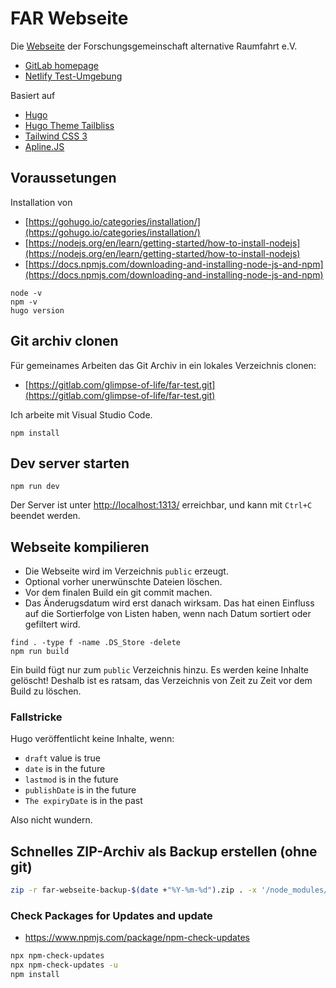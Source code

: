 # FAR Webseite

Die [Webseite](https://alternative-raumfahrt.de) der Forschungsgemeinschaft alternative Raumfahrt e.V.

* [GitLab homepage](https://gitlab.com/glimpse-of-life/far-webseite)
* [Netlify Test-Umgebung](https://alternative-raumfahrt.netlify.app/)

Basiert auf

* [Hugo](https://gohugo.io)
* [Hugo Theme Tailbliss](https://github.com/nusserstudios/tailbliss)
* [Tailwind CSS 3](https://tailwindcss.com/)
* [Apline.JS](https://alpinejs.dev/)

## Voraussetungen

Installation von

* [https://gohugo.io/categories/installation/](https://gohugo.io/categories/installation/)
* [https://nodejs.org/en/learn/getting-started/how-to-install-nodejs](https://nodejs.org/en/learn/getting-started/how-to-install-nodejs)
* [https://docs.npmjs.com/downloading-and-installing-node-js-and-npm](https://docs.npmjs.com/downloading-and-installing-node-js-and-npm)

```
node -v
npm -v
hugo version
```

## Git archiv clonen

Für gemeinames Arbeiten das Git Archiv in ein lokales Verzeichnis clonen:

* [https://gitlab.com/glimpse-of-life/far-test.git](https://gitlab.com/glimpse-of-life/far-test.git)

Ich arbeite mit Visual Studio Code.

```
npm install
```

## Dev server starten

```
npm run dev
```
Der Server ist unter [http://localhost:1313/](http://localhost:1313/) erreichbar, und kann mit `Ctrl+C` beendet werden.

## Webseite kompilieren

* Die Webseite wird im Verzeichnis `public` erzeugt.
* Optional vorher unerwünschte Dateien löschen.
* Vor dem finalen Build ein git commit machen. 
* Das Änderugsdatum wird erst danach wirksam. Das hat einen Einfluss auf die Sortierfolge von Listen haben, wenn nach Datum sortiert oder gefiltert wird.

```
find . -type f -name .DS_Store -delete
npm run build
```

Ein build fügt nur zum `public` Verzeichnis hinzu. Es werden keine Inhalte gelöscht! Deshalb ist es ratsam, das Verzeichnis von Zeit zu Zeit vor dem Build zu löschen.

### Fallstricke

Hugo veröffentlicht keine Inhalte, wenn:

- `draft` value is true
- `date` is in the future
- `lastmod` is in the future
- `publishDate` is in the future
- `The expiryDate` is in the past


Also nicht wundern.

## Schnelles ZIP-Archiv als Backup erstellen (ohne git)

```bash
zip -r far-webseite-backup-$(date +"%Y-%m-%d").zip . -x '/node_modules/**' '/public/**' 'resources/_gen/*' '.git/*' '*.zip'
```

### Check Packages for Updates and update

- https://www.npmjs.com/package/npm-check-updates

```bash
npx npm-check-updates
npx npm-check-updates -u
npm install
```